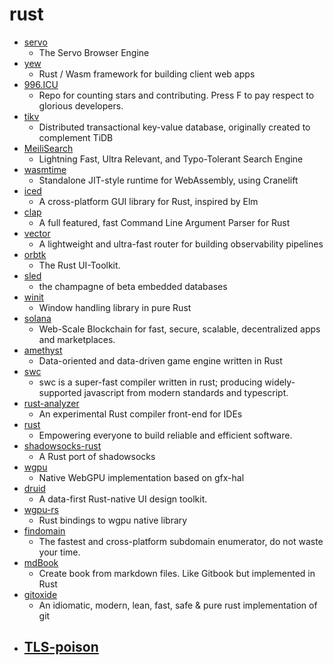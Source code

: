 # rust
- [servo](https://github.com/servo/servo)
  - The Servo Browser Engine
- [yew](https://github.com/yewstack/yew)
  - Rust / Wasm framework for building client web apps
- [996.ICU](https://github.com/996icu/996.ICU)
  - Repo for counting stars and contributing. Press F to pay respect to glorious developers.
- [tikv](https://github.com/tikv/tikv)
  - Distributed transactional key-value database, originally created to complement TiDB
- [MeiliSearch](https://github.com/meilisearch/MeiliSearch)
  - Lightning Fast, Ultra Relevant, and Typo-Tolerant Search Engine
- [wasmtime](https://github.com/bytecodealliance/wasmtime)
  - Standalone JIT-style runtime for WebAssembly, using Cranelift
- [iced](https://github.com/hecrj/iced)
  - A cross-platform GUI library for Rust, inspired by Elm
- [clap](https://github.com/clap-rs/clap)
  - A full featured, fast Command Line Argument Parser for Rust
- [vector](https://github.com/timberio/vector)
  - A lightweight and ultra-fast router for building observability pipelines
- [orbtk](https://github.com/redox-os/orbtk)
  - The Rust UI-Toolkit.
- [sled](https://github.com/spacejam/sled)
  - the champagne of beta embedded databases
- [winit](https://github.com/rust-windowing/winit)
  - Window handling library in pure Rust
- [solana](https://github.com/solana-labs/solana)
  - Web-Scale Blockchain for fast, secure, scalable, decentralized apps and marketplaces.
- [amethyst](https://github.com/amethyst/amethyst)
  - Data-oriented and data-driven game engine written in Rust
- [swc](https://github.com/swc-project/swc)
  - swc is a super-fast compiler written in rust; producing widely-supported javascript from modern standards and typescript.
- [rust-analyzer](https://github.com/rust-analyzer/rust-analyzer)
  - An experimental Rust compiler front-end for IDEs
- [rust](https://github.com/rust-lang/rust)
  - Empowering everyone to build reliable and efficient software.
- [shadowsocks-rust](https://github.com/shadowsocks/shadowsocks-rust)
  - A Rust port of shadowsocks
- [wgpu](https://github.com/gfx-rs/wgpu)
  - Native WebGPU implementation based on gfx-hal
- [druid](https://github.com/linebender/druid)
  - A data-first Rust-native UI design toolkit.
- [wgpu-rs](https://github.com/gfx-rs/wgpu-rs)
  - Rust bindings to wgpu native library
- [findomain](https://github.com/Edu4rdSHL/findomain)
  - The fastest and cross-platform subdomain enumerator, do not waste your time.
- [mdBook](https://github.com/rust-lang/mdBook)
  - Create book from markdown files. Like Gitbook but implemented in Rust
- [gitoxide](https://github.com/Byron/gitoxide)
  - An idiomatic, modern, lean, fast, safe & pure rust implementation of git
- [TLS-poison](https://github.com/jmdx/TLS-poison)
  - 
